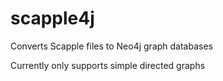 # scapple4j
Converts Scapple files to Neo4j graph databases

Currently only supports simple directed graphs
